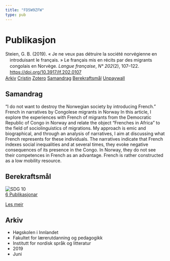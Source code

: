 ```yaml
---
title: "FD5W9ZFW"
type: pub
---
```

<h1>Publikasjon</h1>
<article id="csl-bib-container-FD5W9ZFW" class="csl-bib-container">
  <div class="csl-bib-body" style="line-height: 1.35; padding-left: 1em; text-indent:-1em;">
  <div class="csl-entry">Steien, G. B. (2019). &#xAB;&#xA0;Je ne veux pas d&#xE9;truire la soci&#xE9;t&#xE9; norv&#xE9;gienne en introduisant le fran&#xE7;ais.&#xA0;&#xBB; Le fran&#xE7;ais mis en r&#xE9;cits par des migrants congolais en Norv&#xE8;ge. <i>Langue fran&#xE7;aise</i>, <i>N&#xB0; 202</i>(2), 107&#x2013;122. <a href="https://doi.org/10.3917/lf.202.0107">https://doi.org/10.3917/lf.202.0107</a></div>
</div>
  <div class="csl-bib-buttons">
    <a href="#taxonomy-article-FD5W9ZFW" class="csl-bib-button">Arkiv</a>
    <a href="https://app.cristin.no/results/show.jsf?id=1702128" alt="Cristin URL" class="csl-bib-button">Cristin</a>
    <a href="http://zotero.org/groups/5402882/items/FD5W9ZFW" alt="Zotero URL" class="csl-bib-button">Zotero</a>
    <a href="#abstract-article-FD5W9ZFW" class="csl-bib-button">Samandrag</a>
    <a href="#sdg-article-FD5W9ZFW" class="csl-bib-button">Berekraftsmål</a>
    <a href="https://www.duo.uio.no/bitstream/10852/74314/1/Steien%2bLangue%2bFancaise.pdf" class="csl-bib-button">Unpaywall</a>
  </div>
  <div id="csl-bib-meta-container-FD5W9ZFW"></div>
</article>
<div id="csl-bib-meta-FD5W9ZFW" class="csl-bib-meta">
  <article id="abstract-article-FD5W9ZFW" class="abstract-article">
    <h1>Samandrag</h1>
    “I do not want to destroy the Norwegian society by introducing French.” French in narratives by Congolese migrants in Norway In this article, I explore the experiences with French of migrants from the Democratic Republic of Congo in Norway and relate the object “Frenches in Africa” to the field of sociolinguistics of migrations. My approach is emic and biographical, and through an analysis of narratives, I aim at discussing what French represents for these individuals. The narratives indicate that French indexes social inequalities and at several times, they evoke negative consequences of its presence in the Congo. In Norway, they do not see their competences in French as an advantage. French is rather constructed as a low mobility resource.
  </article>
  <article id="sdg-article-FD5W9ZFW" class="sdg-article">
    <h1>Berekraftsmål</h1>
    <div class="sdg-container"><div id="sdg10" class="sdg"> <img src="{{< params subfolder >}}images/sdg/sdg10_no.png" class="image" alt="SDG 10"> <div class="sdg-overlay"> <a href="{{< params subfolder >}}no/archive/?sdg=10#archive" class="sdg-publication-count"><span>6</span> Publikasjonar</a> <p><a href="NA" class="sdg-read-more">Les meir</a></p> </div> </div></div>
  </article>
  <article id="taxonomy-article-FD5W9ZFW" class="taxonomy-article">
    <h1>Arkiv</h1>
    <ul>
      <li>Høgskolen i Innlandet</li>
      <li>Fakultet for lærerutdanning og pedagogikk</li>
      <li>Institutt for nordisk språk og litteratur</li>
      <li>2019</li>
      <li>Juni</li>
    </ul>
  </article>
</div>
